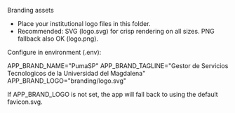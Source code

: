 Branding assets

- Place your institutional logo files in this folder.
- Recommended: SVG (logo.svg) for crisp rendering on all sizes. PNG fallback also OK (logo.png).

Configure in environment (.env):

APP_BRAND_NAME="PumaSP"
APP_BRAND_TAGLINE="Gestor de Servicios Tecnologicos de la Universidad del Magdalena"
APP_BRAND_LOGO="branding/logo.svg"

If APP_BRAND_LOGO is not set, the app will fall back to using the default favicon.svg.
